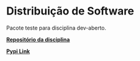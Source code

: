 # Distribuição de Software

Pacote teste para disciplina dev-aberto.

[**Repositório da disciplina**](https://github.com/Insper/dev-aberto)

[**Pypi Link**](https://test.pypi.org/project/dev-aberto-lucafs/0.1/)